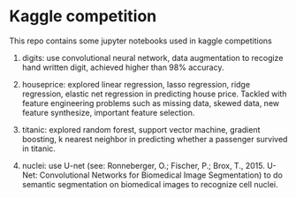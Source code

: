 # Kaggle competition

This repo contains some jupyter notebooks used in kaggle competitions

1. digits: use convolutional neural network, data augmentation to recogize hand written digit, achieved higher than 98% accuracy.

2. houseprice: explored linear regression, lasso regression, ridge regression, elastic net regression in predicting house price. Tackled with feature engineering problems such as missing data, skewed data, new feature synthesize, important feature selection.

3. titanic: explored random forest, support vector machine, gradient boosting, k nearest neighbor in predicting whether a passenger survived in titanic. 

4. nuclei: use U-net (see: Ronneberger, O.; Fischer, P.; Brox, T., 2015. U-Net: Convolutional Networks for Biomedical Image Segmentation) to do semantic segmentation on biomedical images to recognize cell nuclei.
